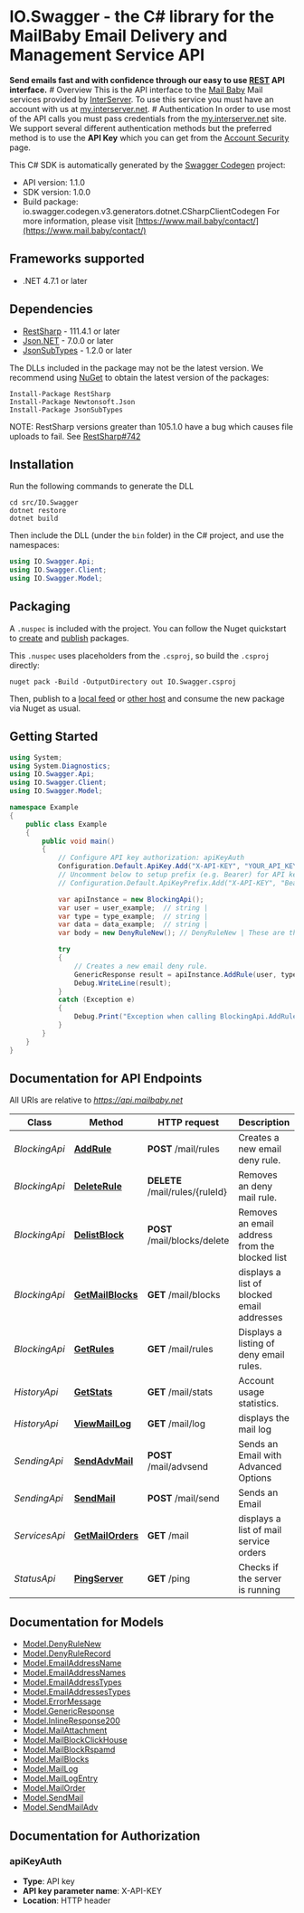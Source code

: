 # IO.Swagger - the C# library for the MailBaby Email Delivery and Management Service API

**Send emails fast and with confidence through our easy to use [REST](https://en.wikipedia.org/wiki/Representational_state_transfer) API interface.** # Overview This is the API interface to the [Mail Baby](https//mail.baby/) Mail services provided by [InterServer](https://www.interserver.net). To use this service you must have an account with us at [my.interserver.net](https://my.interserver.net). # Authentication In order to use most of the API calls you must pass credentials from the [my.interserver.net](https://my.interserver.net/) site. We support several different authentication methods but the preferred method is to use the **API Key** which you can get from the [Account Security](https://my.interserver.net/account_security) page. 

This C# SDK is automatically generated by the [Swagger Codegen](https://github.com/swagger-api/swagger-codegen) project:

- API version: 1.1.0
- SDK version: 1.0.0
- Build package: io.swagger.codegen.v3.generators.dotnet.CSharpClientCodegen
    For more information, please visit [https://www.mail.baby/contact/](https://www.mail.baby/contact/)

<a name="frameworks-supported"></a>
## Frameworks supported
- .NET 4.7.1 or later

<a name="dependencies"></a>
## Dependencies
- [RestSharp](https://www.nuget.org/packages/RestSharp) - 111.4.1 or later
- [Json.NET](https://www.nuget.org/packages/Newtonsoft.Json/) - 7.0.0 or later
- [JsonSubTypes](https://www.nuget.org/packages/JsonSubTypes/) - 1.2.0 or later

The DLLs included in the package may not be the latest version. We recommend using [NuGet](https://docs.nuget.org/consume/installing-nuget) to obtain the latest version of the packages:
```
Install-Package RestSharp
Install-Package Newtonsoft.Json
Install-Package JsonSubTypes
```

NOTE: RestSharp versions greater than 105.1.0 have a bug which causes file uploads to fail. See [RestSharp#742](https://github.com/restsharp/RestSharp/issues/742)

<a name="installation"></a>
## Installation

Run the following commands to generate the DLL
```
cd src/IO.Swagger
dotnet restore
dotnet build
```

Then include the DLL (under the `bin` folder) in the C# project, and use the namespaces:
```csharp
using IO.Swagger.Api;
using IO.Swagger.Client;
using IO.Swagger.Model;
```

<a name="packaging"></a>
## Packaging

A `.nuspec` is included with the project. You can follow the Nuget quickstart to [create](https://docs.microsoft.com/en-us/nuget/quickstart/create-and-publish-a-package#create-the-package) and [publish](https://docs.microsoft.com/en-us/nuget/quickstart/create-and-publish-a-package#publish-the-package) packages.

This `.nuspec` uses placeholders from the `.csproj`, so build the `.csproj` directly:

```
nuget pack -Build -OutputDirectory out IO.Swagger.csproj
```

Then, publish to a [local feed](https://docs.microsoft.com/en-us/nuget/hosting-packages/local-feeds) or [other host](https://docs.microsoft.com/en-us/nuget/hosting-packages/overview) and consume the new package via Nuget as usual.


<a name="getting-started"></a>
## Getting Started

```csharp
using System;
using System.Diagnostics;
using IO.Swagger.Api;
using IO.Swagger.Client;
using IO.Swagger.Model;

namespace Example
{
    public class Example
    {
        public void main()
        {
            // Configure API key authorization: apiKeyAuth
            Configuration.Default.ApiKey.Add("X-API-KEY", "YOUR_API_KEY");
            // Uncomment below to setup prefix (e.g. Bearer) for API key, if needed
            // Configuration.Default.ApiKeyPrefix.Add("X-API-KEY", "Bearer");

            var apiInstance = new BlockingApi();
            var user = user_example;  // string | 
            var type = type_example;  // string | 
            var data = data_example;  // string | 
            var body = new DenyRuleNew(); // DenyRuleNew | These are the fields needed to create a new email deny rule.

            try
            {
                // Creates a new email deny rule.
                GenericResponse result = apiInstance.AddRule(user, type, data, body);
                Debug.WriteLine(result);
            }
            catch (Exception e)
            {
                Debug.Print("Exception when calling BlockingApi.AddRule: " + e.Message );
            }
        }
    }
}
```

<a name="documentation-for-api-endpoints"></a>
## Documentation for API Endpoints

All URIs are relative to *https://api.mailbaby.net*

Class | Method | HTTP request | Description
------------ | ------------- | ------------- | -------------
*BlockingApi* | [**AddRule**](docs/BlockingApi.md#addrule) | **POST** /mail/rules | Creates a new email deny rule.
*BlockingApi* | [**DeleteRule**](docs/BlockingApi.md#deleterule) | **DELETE** /mail/rules/{ruleId} | Removes an deny mail rule.
*BlockingApi* | [**DelistBlock**](docs/BlockingApi.md#delistblock) | **POST** /mail/blocks/delete | Removes an email address from the blocked list
*BlockingApi* | [**GetMailBlocks**](docs/BlockingApi.md#getmailblocks) | **GET** /mail/blocks | displays a list of blocked email addresses
*BlockingApi* | [**GetRules**](docs/BlockingApi.md#getrules) | **GET** /mail/rules | Displays a listing of deny email rules.
*HistoryApi* | [**GetStats**](docs/HistoryApi.md#getstats) | **GET** /mail/stats | Account usage statistics.
*HistoryApi* | [**ViewMailLog**](docs/HistoryApi.md#viewmaillog) | **GET** /mail/log | displays the mail log
*SendingApi* | [**SendAdvMail**](docs/SendingApi.md#sendadvmail) | **POST** /mail/advsend | Sends an Email with Advanced Options
*SendingApi* | [**SendMail**](docs/SendingApi.md#sendmail) | **POST** /mail/send | Sends an Email
*ServicesApi* | [**GetMailOrders**](docs/ServicesApi.md#getmailorders) | **GET** /mail | displays a list of mail service orders
*StatusApi* | [**PingServer**](docs/StatusApi.md#pingserver) | **GET** /ping | Checks if the server is running

<a name="documentation-for-models"></a>
## Documentation for Models

 - [Model.DenyRuleNew](docs/DenyRuleNew.md)
 - [Model.DenyRuleRecord](docs/DenyRuleRecord.md)
 - [Model.EmailAddressName](docs/EmailAddressName.md)
 - [Model.EmailAddressNames](docs/EmailAddressNames.md)
 - [Model.EmailAddressTypes](docs/EmailAddressTypes.md)
 - [Model.EmailAddressesTypes](docs/EmailAddressesTypes.md)
 - [Model.ErrorMessage](docs/ErrorMessage.md)
 - [Model.GenericResponse](docs/GenericResponse.md)
 - [Model.InlineResponse200](docs/InlineResponse200.md)
 - [Model.MailAttachment](docs/MailAttachment.md)
 - [Model.MailBlockClickHouse](docs/MailBlockClickHouse.md)
 - [Model.MailBlockRspamd](docs/MailBlockRspamd.md)
 - [Model.MailBlocks](docs/MailBlocks.md)
 - [Model.MailLog](docs/MailLog.md)
 - [Model.MailLogEntry](docs/MailLogEntry.md)
 - [Model.MailOrder](docs/MailOrder.md)
 - [Model.SendMail](docs/SendMail.md)
 - [Model.SendMailAdv](docs/SendMailAdv.md)

<a name="documentation-for-authorization"></a>
## Documentation for Authorization

<a name="apiKeyAuth"></a>
### apiKeyAuth

- **Type**: API key
- **API key parameter name**: X-API-KEY
- **Location**: HTTP header

